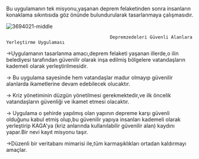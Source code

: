Bu uygulamanın tek misyonu,yaşanan deprem felaketinden sonra insanların konaklama sıkıntısıda göz önünde bulundurularak tasarlanmaya çalışmasıdır.

![3694021-middle](https://user-images.githubusercontent.com/90137054/229484371-a1066ea2-b69f-488e-a4a7-1148112cd0cf.png)

               


                                           Depremzedeleri Güvenli Alanlara Yerleştirme Uygulaması

->Uygulamanın tasarlanma amacı,deprem felaketi yaşanan illerde,o ilin belediyesi tarafından güvenilir olarak inşa edilmiş bölgelere vatandaşların kademeli olarak yerleştirilmesidir.

-> Bu uygulama sayesinde hem vatandaşlar madur olmayıp güvenilir alanlarda ikametlerine devam edebilecek olucaktır.

-> Kriz yönetiminin düzgün yönetilmesi gerekmektedir,ve ilk öncelik vatandaşların güvenliği ve ikamet etmesi olacaktır.

-> Uygulama o şehirde yapılmış olan yapının depreme karşı güvenli olduğunu kabul etmiş olup,bu güvenilir yapıya insanları kademeli olarak yerleştirip KAGA'ya (kriz anlarında kullanılabilir güvenilir alan) kaydını yapar.Bir nevi kayıt misyonu taşır.

->Düzenli bir veritabanı mimarisi ile,tüm karmaşıklıkları ortadan kaldırmayı amaçlar.
